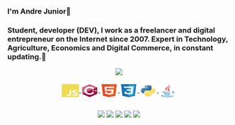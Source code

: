 ### I'm Andre Junior👋
### Student, developer (DEV), I work as a freelancer and digital entrepreneur on the Internet since 2007. Expert in Technology, Agriculture, Economics and Digital Commerce, in constant updating.👋

<div align="center">
  <a href="https://github.com/AJSS9BRASIL">
  <img height="180em" src="https://github-readme-stats.vercel.app/api?username=AJSS9BRASIL&show_icons=true&theme=gradient&include_all_commits=true&count_private=true"/>
    
<div style="display: inline_block"><br>
  <img align="center" alt="aj-Js" height="30" width="40" src="https://raw.githubusercontent.com/devicons/devicon/master/icons/javascript/javascript-plain.svg">
  <img align="center" alt="aj-C++" height="30" width="40" src="https://raw.githubusercontent.com/devicons/devicon/master/icons/cplusplus/cplusplus-original.svg">
  <img align="center" alt="aj-HTML" height="30" width="40" src="https://raw.githubusercontent.com/devicons/devicon/master/icons/html5/html5-original.svg">
  <img align="center" alt="aj-CSS" height="30" width="40" src="https://raw.githubusercontent.com/devicons/devicon/master/icons/css3/css3-original.svg">
  <img align="center" alt="aj-Python" height="30" width="40" src="https://raw.githubusercontent.com/devicons/devicon/master/icons/python/python-original.svg">
  <img align="center" alt="aj-Java" height="30" width="40" src="https://raw.githubusercontent.com/devicons/devicon/master/icons/java/java-original.svg">
  
   ##

</div>
  
  <div>
  <a href = "https://andrejunior.dev.br"><img src="https://img.shields.io/badge/Academia-fff?style=for-the-badge&logo=academia&logoColor=black" target="_blank"></a>
  <a href="https://www.linkedin.com/in/ajss9brasil/" target="_blank"><img src="https://img.shields.io/badge/-LinkedIn-%230077B5?style=for-the-badge&logo=linkedin&logoColor=white" target="_blank"></a> 
  <a href="https://www.youtube.com/c/Andr%C3%A9J%C3%BAniorAJSS9BRASIL" target="_blank"><img src="https://img.shields.io/badge/YouTube-FF0000?style=for-the-badge&logo=youtube&logoColor=white" target="_blank"></a>
  <a href="https://www.instagram.com/ajss9brasil" target="_blank"><img src="https://img.shields.io/badge/-Instagram-%23E4405F?style=for-the-badge&logo=instagram&logoColor=white" target="_blank"></a>
  <a href="https://twitter.com/ajss9brasil" target="_blank"><img src="https://img.shields.io/badge/Twitter-1DA1F2?style=for-the-badge&logo=twitter&logoColor=white" target="_blank"></a>
  

    

